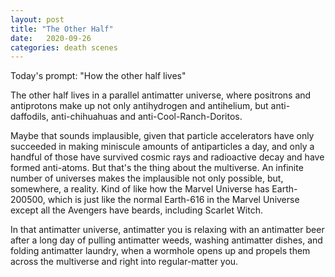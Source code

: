 ```yaml
---
layout: post
title: "The Other Half"
date:   2020-09-26
categories: death scenes
---
```

Today's prompt: "How the other half lives"

The other half lives in a parallel antimatter universe, where positrons and antiprotons make up not only antihydrogen and antihelium, but anti-daffodils, anti-chihuahuas and anti-Cool-Ranch-Doritos.

Maybe that sounds implausible, given that particle accelerators have only succeeded in making miniscule amounts of antiparticles a day, and only a handful of those have survived cosmic rays and radioactive decay and have formed anti-atoms. But that's the thing about the multiverse. An infinite number of universes makes the implausible not only possible, but, somewhere, a reality. Kind of like how the Marvel Universe has Earth-200500, which is just like the normal Earth-616 in the Marvel Universe except all the Avengers have beards, including Scarlet Witch.

In that antimatter universe, antimatter you is relaxing with an antimatter beer after a long day of pulling antimatter weeds, washing antimatter dishes, and folding antimatter laundry, when a wormhole opens up and propels them across the multiverse and right into regular-matter you.
